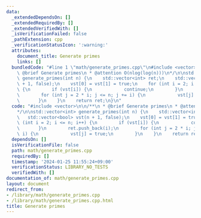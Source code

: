 ```yaml
---
data:
  _extendedDependsOn: []
  _extendedRequiredBy: []
  _extendedVerifiedWith: []
  _isVerificationFailed: false
  _pathExtension: cpp
  _verificationStatusIcon: ':warning:'
  attributes:
    document_title: Generate primes
    links: []
  bundledCode: "#line 1 \"math/generate_primes.cpp\"\n#include <vector>\n\n/**\n *\
    \ @brief Generate primes\n * @attention O(nlog(log(n)))\n*/\n\nstd::vector<int>\
    \ generate_primes(int n) {\n    std::vector<int> ret;\n    std::vector<bool> vst(n\
    \ + 1, false);\n    vst[0] = vst[1] = true;\n    for (int i = 2; i <= n; i++)\
    \ {\n        if (vst[i]) {\n            continue;\n        }\n        ret.push_back(i);\n\
    \        for (int j = 2 * i; j <= n; j += i) {\n            vst[j] = true;\n \
    \       }\n    }\n    return ret;\n}\n"
  code: "#include <vector>\n\n/**\n * @brief Generate primes\n * @attention O(nlog(log(n)))\n\
    */\n\nstd::vector<int> generate_primes(int n) {\n    std::vector<int> ret;\n \
    \   std::vector<bool> vst(n + 1, false);\n    vst[0] = vst[1] = true;\n    for\
    \ (int i = 2; i <= n; i++) {\n        if (vst[i]) {\n            continue;\n \
    \       }\n        ret.push_back(i);\n        for (int j = 2 * i; j <= n; j +=\
    \ i) {\n            vst[j] = true;\n        }\n    }\n    return ret;\n}"
  dependsOn: []
  isVerificationFile: false
  path: math/generate_primes.cpp
  requiredBy: []
  timestamp: '2024-01-25 11:55:24+09:00'
  verificationStatus: LIBRARY_NO_TESTS
  verifiedWith: []
documentation_of: math/generate_primes.cpp
layout: document
redirect_from:
- /library/math/generate_primes.cpp
- /library/math/generate_primes.cpp.html
title: Generate primes
---
```

